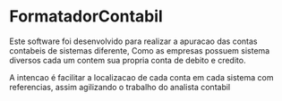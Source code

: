 # FormatadorContabil


Este software foi desenvolvido para realizar a apuracao das contas contabeis de sistemas diferente,
Como as empresas possuem sistema diversos cada um contem sua propria conta de debito e credito.

A intencao é facilitar a localizacao de cada conta em cada sistema com referencias, assim agilizando o trabalho do analista contabil